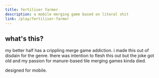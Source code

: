 ```yaml
---
title: fertiliser farmer
description: a mobile merging game based on literal shit
link: /play/fertiliser-farmer
---
```


## what's this?

my better half has a crippling merge game addiction. i made this out of disdain for the genre. there was intention to flesh this out but the joke got old and my passion for manure-based tile merging games kinda died.

designed for mobile.